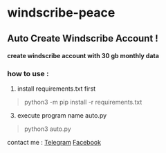 # windscribe-peace
## Auto Create Windscribe Account !
#### create windscribe account with 30 gb monthly data
### how to use :

 1. install requirements.txt first

> python3 -m pip install -r requirements.txt

 3. execute program name auto.py 

> python3 auto.py

contact me :
[Telegram](https://t.me/akasakaid)
[Facebook](https://fb.me/akasakaidn)